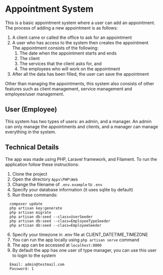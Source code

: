# Appointment System
This is a basic appointment system where a user can add an appointment. The process of adding a new appointment is as follows:
<ol>
<li>A client came or called the office to ask for an appointment</li>
<li>A user who has access to the system then creates the appointment<br/>
  The appointment consists of the following:
  <ol>
    <li>The date when the appointment starts and ends</li>
    <li>The client</li>
    <li>The services that the client asks for, and</li>
    <li>The employees who will work on the appointment</li>
  </ol>
</li>
<li>After all the data has been filled, the user can save the appointment</li>
</ol>

Other than managing the appointments, this system also consists of other features such as client management, service management and employee/user management. 

## User (Employee)
This system has two types of users: an admin, and a manager. An admin can only manage the appointments and clients, and a manager can manage everything in the system.


## Technical Details
The app was made using PHP, Laravel framework, and Filament. To run the application follow these instructions:
<br/>
<ol>
  <li>Clone the project</li>
  <li>Open the directory <code>Apps\PHP\Web</code></li>
  <li>Change the filename of <code>.env.example</code> to <code>.env</code></li>
  <li>Specify your database information (it uses sqlite by default)</li>
  <li>Run these commands:</li>
</ol>

```
  composer update
  php artisan key:generate
  php artisan migrate
  php artisan db:seed --class=UserSeeder
  php artisan db:seed --class=EmployeeTypeSeeder
  php artisan db:seed --class=EmployeeSeeder
```

6. Specify your timezone in .env file at CLIENT_DATETIME_TIMEZONE
7. You can run the app locally using <code>php artisan serve</code> command
8. The app can be accessed at <code>localhost:8000</code>
9. By default the app has one user of type manager, you can use this user to login to the system<br/>
```
  Email: admin@testmail.com
  Password: 1
```
